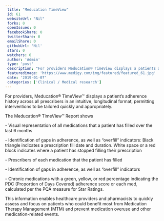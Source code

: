 ```yaml
--- 
 title: "Meducation TimeView" 
 id: 61  
 websiteUrl: "Nil" 
 forks: 0 
 openIssues: 0  
 facebookShare: 0  
 twitterShare: 0  
 emailShare: 0  
 githubUrl: 'Nil'
 stars: 0 
 watchers: 0 
 author: 'Admin' 
 type: 'post' 
 description: "For providers Meducation® TimeView displays a patients adherence history across all prescribers in an intuitive longitudinal format permitting interve"
 featuredimage: 'https://www.medigy.com/img/featured/featured_61.jpg' 
 date: '2019-01-07'
 categories: ['Clinical / Medical research']
---
```

<div data-reactid="39"><div data-reactid="40">For providers, Meducation® TimeView™ displays a patient’s adherence history across all prescribers in an intuitive, longitudinal format, permitting interventions to be tailored quickly and appropriately.

The Meducation® TimeView™ Report shows

\- Visual representation of all medications that a patient has filled over the last 6 months

\- Identification of gaps in adherence, as well as “overfill” indicators: Black triangle indicates a prescription fill date and duration. White space or a red block indicates where a patient has stopped filling their prescription

\- Prescribers of each medication that the patient has filled

\- Identification of gaps in adherence, as well as “overfill” indicators

\- Chronic medications with a green, yellow, or red percentage indicating the PDC (Proportion of Days Covered) adherence score or each med, calculated per the PQA measure for Star Ratings.

This information enables healthcare providers and pharmacists to quickly assess and focus on patients who could benefit most from Medication Therapy Management (MTM) and prevent medication overuse and other medication-related events.

</div></div><div data-reactid="41"></div>